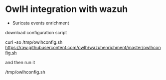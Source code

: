 # OwlH integration with wazuh 
- Suricata events enrichment

download configuration script

  curl -so /tmp/owlhconfig.sh https://raw.githubusercontent.com/owlh/wazuhenrichment/master/owlhconfig.sh

and then run it

  /tmp/owlhconfig.sh
